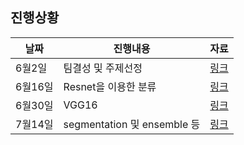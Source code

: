 ## 진행상황 

|날짜|진행내용|자료|
|---|---|---|
|6월2일|팀결성 및 주제선정|[링크](https://github.com/choco9966/Alzheimer-Lab/tree/master/%ED%9A%8C%EC%9D%98%EB%82%B4%EC%9A%A9/20180602)|
|6월16일|Resnet을 이용한 분류|[링크](https://github.com/choco9966/Alzheimer-Lab/tree/master/%ED%9A%8C%EC%9D%98%EB%82%B4%EC%9A%A9/20180616)|
|6월30일|VGG16|[링크](https://github.com/choco9966/Alzheimer-Lab/tree/master/%ED%9A%8C%EC%9D%98%EB%82%B4%EC%9A%A9/20180630)|
|7월14일|segmentation 및 ensemble 등 |[링크](https://github.com/choco9966/Alzheimer-Lab/tree/master/%ED%9A%8C%EC%9D%98%EB%82%B4%EC%9A%A9/20180714)
